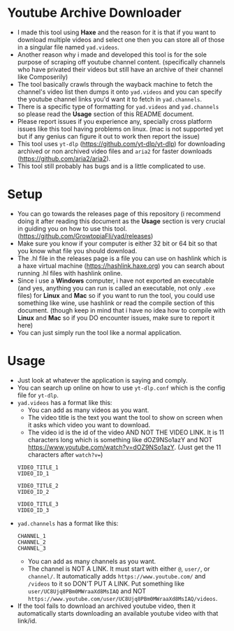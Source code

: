 # Youtube Archive Downloader
* I made this tool using **Haxe** and the reason for it is that if you want to download multiple videos and select one then you can store all of those in a singular file named `yad.videos`.
* Another reason why i made and developed this tool is for the sole purpose of scraping off youtube channel content. (specifically channels who have privated their videos but still have an archive of their channel like Composerily)
* The tool basically crawls through the wayback machine to fetch the channel's video list then dumps it onto `yad.videos` and you can specify the youtube channel links you'd want it to fetch in `yad.channels`.
* There is a specific type of formatting for `yad.videos` and `yad.channels` so please read the **Usage** section of this README document.
* Please report issues if you experience any, specially cross platform issues like this tool having problems on linux. (mac is not supported yet but if any genius can figure it out to work then report the issue)
* This tool uses `yt-dlp` (https://github.com/yt-dlp/yt-dlp) for downloading archived or non archived video files and `aria2` for faster downloads (https://github.com/aria2/aria2).
* This tool still probably has bugs and is a little complicated to use.

# Setup
* You can go towards the releases page of this repository (i recommend doing it after reading this document as the **Usage** section is very crucial in guiding you on how to use this tool. (https://github.com/GrowtopiaFli/yad/releases)
* Make sure you know if your computer is either 32 bit or 64 bit so that you know what file you should download.
* The .hl file in the releases page is a file you can use on hashlink which is a haxe virtual machine (https://hashlink.haxe.org) you can search about running .hl files with hashlink online.
* Since i use a **Windows** computer, i have not exported an executable (and yes, anything you can run is called an executable, not only `.exe` files) for **Linux** and **Mac** so if you want to run the tool, you could use something like wine, use hashlink or read the compile section of this document. (though keep in mind that i have no idea how to compile with **Linux** and **Mac** so if you DO encounter issues, make sure to report it here)
* You can just simply run the tool like a normal application.

# Usage
* Just look at whatever the application is saying and comply.
* You can search up online on how to use `yt-dlp.conf` which is the config file for `yt-dlp`.
* `yad.videos` has a format like this:
  * You can add as many videos as you want.
  * The video title is the text you want the tool to show on screen when it asks which video you want to download.
  * The video id is the id of the video AND NOT THE VIDEO LINK. It is 11 characters long which is something like dOZ9NSo1azY and NOT https://www.youtube.com/watch?v=dOZ9NSo1azY. (Just get the 11 characters after `watch?v=`)
  ```
  VIDEO_TITLE_1
  VIDEO_ID_1

  VIDEO_TITLE_2
  VIDEO_ID_2

  VIDEO_TITLE_3
  VIDEO_ID_3
  ```
* `yad.channels` has a format like this:
  ```
  CHANNEL_1
  CHANNEL_2
  CHANNEL_3
  ```
  * You can add as many channels as you want.
  * The channel is NOT A LINK. It must start with either `@`, `user/`, or `channel/`. It automatically adds `https://www.youtube.com/` and `/videos` to it so DON'T PUT A LINK. Put something like `user/UC8Ujq8PBm0MWraaXd8MsIAQ` and NOT `https://www.youtube.com/user/UC8Ujq8PBm0MWraaXd8MsIAQ/videos`.
* If the tool fails to download an archived youtube video, then it automatically starts downloading an available youtube video with that link/id.
